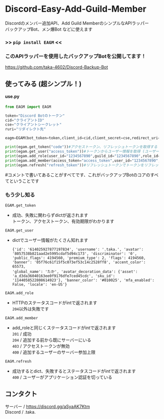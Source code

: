 # Discord-Easy-Add-Guild-Member
Discordのメンバー追加API、Add Guild MemberのシンプルなAPIラッパー  
バックアップBot、メン爆Bot などに使えます  
### >> ```pip install EAGM``` <<
### このAPIラッパーを使用したバックアップBotを公開してます！
https://github.com/taka-4602/Discord-Backup-Bot
## 使ってみる (超シンプル！)
#### use.py
```python
from EAGM import EAGM

token="Discord Botのトークン"
cid="クライアントID"
cse="クライアントシークレット"
ruri="リダイレクト先"

eagm=EGAM(bot_token=token,client_id=cid,client_secret=cse,redirect_uri=ruri,proxy=None)#proxyにプロキシを設定できます (proxy=dict)

print(egam.get_token("code"))#アクセストークン、リフレッシュトークンを取得する
print(egam.get_user("access_token"))#トークンからユーザー情報を取得 (ユーザーID / ユーザーネーム など)
print(egam.add_role(user_id="1234567890",guild_id="1234567890",role_id="1234567890"))#ユーザーにロールを付与
print(egam.add_member(access_token="access_token",user_id="1234567890",guild_id="1234567890"))#ユーザーをサーバーに追加
print(egam.refresh("refresh_token"))#リフレッシュトークンでトークンをリフレッシュする
```
#コメントで書いてあることがすべてです、これがバックアップBotのコアのすべてということです  
### もう少し知る
```EGAM.get_token```  
- 成功、失敗に関わらずdictが返されます  
  トークン、アクセストークン、有効期限がわかります  

```EAGM.get_user```
- dictでユーザー情報がたくさん知れます  
  ```
  {'id': '614025927877197834', 'username': '.taka.', 'avatar': '8057538b821aad2e5995cdaf5d94c173', 'discriminator': '0', 'public_flags': 4194560, 'premium_type': 2, 'flags': 4194560, 'banner': '05f76c61f15f5c073ef53c14c2528ff8', 'accent_color': 65573,
  'global_name': 'たか', 'avatar_decoration_data': {'asset': 'a_d3da36040163ee0f9176dfe7ced45cdc', 'sku_id': '1144058522808614923'}, 'banner_color': '#010025', 'mfa_enabled': False, 'locale': 'en-US'}
  ```
  
```EAGM.add_role```
- HTTPのステータスコードがintで返されます  
  ```204```以外は失敗です

```EAGM.add_member```
- add_roleと同じくステータスコードがintで返されます  
  ```201``` / 成功  
  ```204``` / 追加する前から既にサーバーにいる  
  ```403``` / アクセストークンが無効  
  ```400``` / 追加するユーザーのサーバー参加上限

```EAGM.refresh```
- 成功するとdict、失敗するとステータスコードがintで返されます  
  ```400``` / ユーザーがアプリケーション認証を切っている  
## コンタクト
サーバー / https://discord.gg/aSyaAK7Ktm  
Discord / .taka.  
